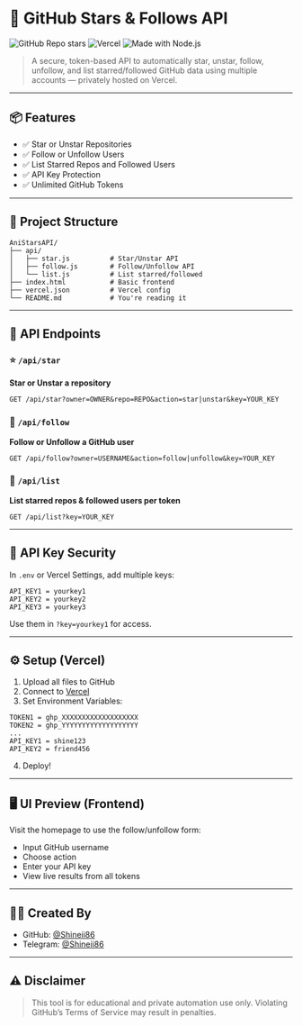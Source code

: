 # 🌟 GitHub Stars & Follows API

![GitHub Repo stars](https://img.shields.io/github/stars/Shineii86/AniStarsAPI?style=social)
![Vercel](https://img.shields.io/badge/Deployed%20on-Vercel-000?logo=vercel&style=flat-square)
![Made with Node.js](https://img.shields.io/badge/Made%20with-Node.js-green?style=flat-square)

> A secure, token-based API to automatically star, unstar, follow, unfollow, and list starred/followed GitHub data using multiple accounts — privately hosted on Vercel.

---

## 📦 Features
- ✅ Star or Unstar Repositories
- ✅ Follow or Unfollow Users
- ✅ List Starred Repos and Followed Users
- ✅ API Key Protection
- ✅ Unlimited GitHub Tokens

---

## 📁 Project Structure

```
AniStarsAPI/
├── api/
│   ├── star.js          # Star/Unstar API
│   ├── follow.js        # Follow/Unfollow API
│   └── list.js          # List starred/followed
├── index.html           # Basic frontend
├── vercel.json          # Vercel config
└── README.md            # You're reading it
```

---

## 🚀 API Endpoints

### ⭐ `/api/star`
**Star or Unstar a repository**
```
GET /api/star?owner=OWNER&repo=REPO&action=star|unstar&key=YOUR_KEY
```

### 👤 `/api/follow`
**Follow or Unfollow a GitHub user**
```
GET /api/follow?owner=USERNAME&action=follow|unfollow&key=YOUR_KEY
```

### 📃 `/api/list`
**List starred repos & followed users per token**
```
GET /api/list?key=YOUR_KEY
```

---

## 🔐 API Key Security

In `.env` or Vercel Settings, add multiple keys:
```
API_KEY1 = yourkey1
API_KEY2 = yourkey2
API_KEY3 = yourkey3
```
Use them in `?key=yourkey1` for access.

---

## ⚙️ Setup (Vercel)

1. Upload all files to GitHub
2. Connect to [Vercel](https://vercel.com)
3. Set Environment Variables:
```
TOKEN1 = ghp_XXXXXXXXXXXXXXXXXXX
TOKEN2 = ghp_YYYYYYYYYYYYYYYYYYY
...
API_KEY1 = shine123
API_KEY2 = friend456
```
4. Deploy!

---

## 🖥 UI Preview (Frontend)

Visit the homepage to use the follow/unfollow form:
- Input GitHub username
- Choose action
- Enter your API key
- View live results from all tokens

---

## 👨‍💻 Created By
- GitHub: [@Shineii86](https://github.com/Shineii86)
- Telegram: [@Shineii86](https://t.me/Shineii86)

---

## ⚠️ Disclaimer
> This tool is for educational and private automation use only.
> Violating GitHub’s Terms of Service may result in penalties.
